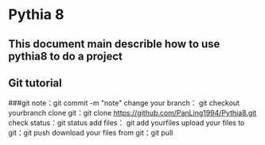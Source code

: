 # Pythia 8
## This document main describle how to use pythia8 to do a project 
## Git tutorial
###git note：git commit -m "note"
change your branch： git checkout yourbranch
clone git：git clone https://github.com/PanLing1994/Pythia8.git
check status：git status
add files： git add yourfiles
upload your files to git：git push
download your files from git：git pull
